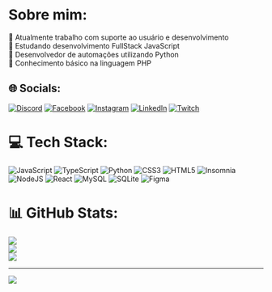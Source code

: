 # Sobre mim:
🔭 Atualmente trabalho com suporte ao usuário e desenvolvimento<br>🌱 Estudando desenvolvimento FullStack JavaScript<br>🤖 Desenvolvedor de automações utilizando Python<br>🐘 Conhecimento básico na linguagem PHP


## 🌐 Socials:
[![Discord](https://img.shields.io/badge/Discord-%237289DA.svg?logo=discord&logoColor=white)](https://discord.gg/Alisonn#4155) [![Facebook](https://img.shields.io/badge/Facebook-%231877F2.svg?logo=Facebook&logoColor=white)](https://www.facebook.com/alisonfernando.teobaldosilva) [![Instagram](https://img.shields.io/badge/Instagram-%23E4405F.svg?logo=Instagram&logoColor=white)](https://www.instagram.com/alisonfernand0/) [![LinkedIn](https://img.shields.io/badge/LinkedIn-%230077B5.svg?logo=linkedin&logoColor=white)](https://www.linkedin.com/in/alison-fernando-030386208/) [![Twitch](https://img.shields.io/badge/Twitch-%239146FF.svg?logo=Twitch&logoColor=white)](https://twitch.tv/twitch.tv/alohaafps) 

# 💻 Tech Stack:
![JavaScript](https://img.shields.io/badge/javascript-%23323330.svg?style=for-the-badge&logo=javascript&logoColor=%23F7DF1E) ![TypeScript](https://img.shields.io/badge/typescript-%23007ACC.svg?style=for-the-badge&logo=typescript&logoColor=white) ![Python](https://img.shields.io/badge/python-3670A0?style=for-the-badge&logo=python&logoColor=ffdd54) ![CSS3](https://img.shields.io/badge/css3-%231572B6.svg?style=for-the-badge&logo=css3&logoColor=white) ![HTML5](https://img.shields.io/badge/html5-%23E34F26.svg?style=for-the-badge&logo=html5&logoColor=white) ![Insomnia](https://img.shields.io/badge/Insomnia-black?style=for-the-badge&logo=insomnia&logoColor=5849BE) ![NodeJS](https://img.shields.io/badge/node.js-6DA55F?style=for-the-badge&logo=node.js&logoColor=white) ![React](https://img.shields.io/badge/react-%2320232a.svg?style=for-the-badge&logo=react&logoColor=%2361DAFB) ![MySQL](https://img.shields.io/badge/mysql-%2300f.svg?style=for-the-badge&logo=mysql&logoColor=white) ![SQLite](https://img.shields.io/badge/sqlite-%2307405e.svg?style=for-the-badge&logo=sqlite&logoColor=white)	![Figma](https://img.shields.io/badge/figma-%23F24E1E.svg?style=for-the-badge&logo=figma&logoColor=white)
# 📊 GitHub Stats:
![](https://github-readme-stats.vercel.app/api?username=AlisonFernando&theme=slateorange&hide_border=false&include_all_commits=true&count_private=false)<br/>
![](https://github-readme-streak-stats.herokuapp.com/?user=AlisonFernando&theme=slateorange&hide_border=false)<br/>
![](https://github-readme-stats.vercel.app/api/top-langs/?username=AlisonFernando&theme=slateorange&hide_border=false&include_all_commits=true&count_private=false&layout=compact)

---
[![](https://visitcount.itsvg.in/api?id=AlisonFernando&icon=0&color=12)](https://visitcount.itsvg.in)

<!-- Proudly created with GPRM ( https://gprm.itsvg.in ) -->
